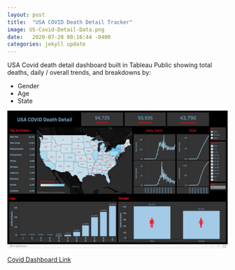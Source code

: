 ```yaml
---
layout: post
title:  "USA COVID Death Detail Tracker"
image: US-Covid-Detail-Data.png
date:   2020-07-28 00:16:44 -0400
categories: jekyll update
---
```

USA Covid death detail dashboard built in Tableau Public showing total deaths, daily / overall trends, and breakdowns by:

- Gender
- Age
- State

<img src="/assets/img/covid.jpg">

[Covid Dashboard Link](https://public.tableau.com/views/USCOVIDDeathDetail/USCovidDeaths-B3?:language=en&:display_count=y&:origin=viz_share_link)


<!---<iframe src="https://public.tableau.com/views/USCOVIDDeaths-B/USCovidDeaths-B3?:language=en&:display_count=y&:origin=viz_share_link:showVizHome=no&:embed=true"
></iframe>
